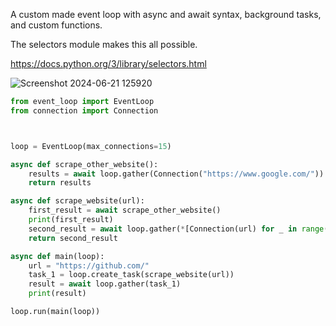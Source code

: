 A custom made event loop with async and await syntax,
background tasks, and custom functions.

The selectors module makes this all possible.

https://docs.python.org/3/library/selectors.html

![Screenshot 2024-06-21 125920](https://github.com/bendeez/async_event_loop/assets/127566471/378260f9-9145-49ff-b910-366f1204171f)

```python
from event_loop import EventLoop
from connection import Connection



loop = EventLoop(max_connections=15)

async def scrape_other_website():
    results = await loop.gather(Connection("https://www.google.com/"))
    return results

async def scrape_website(url):
    first_result = await scrape_other_website()
    print(first_result)
    second_result = await loop.gather(*[Connection(url) for _ in range(10)])
    return second_result

async def main(loop):
    url = "https://github.com/"
    task_1 = loop.create_task(scrape_website(url))
    result = await loop.gather(task_1)
    print(result)

loop.run(main(loop))

